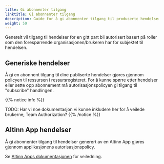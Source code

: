 ```yaml
---
title: Gi abonnenter tilgang
linktitle: Gi abonnenter tilgang
description: Guide for å gi abonnenter tilgang til produserte hendelser
weight: 50
---
```



Generelt vil tilgang til hendelser for en gitt part bli autorisert basert på roller som den forespørrende organisasjonen/brukeren har for subjektet til hendelsen.


## Generiske hendelser
Å gi en abonnent tilgang til dine publiserte hendelser gjøres gjennom policyen til 
ressursen i ressursregisteret. For å kunne spørre etter hendelser eller sette opp abonnement må autorisasjonspolicyen gi tilgang til "subscribe" handlingen.

{{% notice info  %}}

TODO: Har vi noe dokumentasjon vi kunne inkludere her for å veilede brukerne, Team Authorization? 
{{% /notice %}}


## Altinn App hendelser

Å gi abonnenter tilgang til hendelser generert av en Altinn App gjøres gjennom applikasjonens
autorisasjonspolicy. 

Se [Altinn Apps dokumentasjonen](/nb/altinn-studio/v8/reference/configuration/authorization/) for veiledning.
